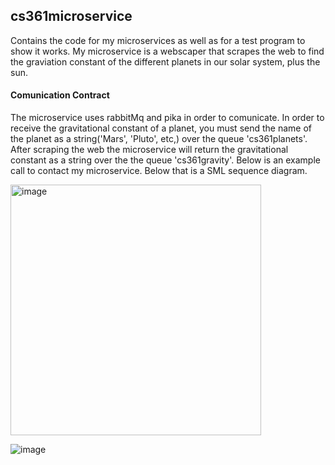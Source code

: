 ## cs361microservice
Contains the code for my microservices as well as for a test program to show it works.
My microservice is a webscaper that scrapes the web to find the graviation constant of the different planets in our solar system, plus the sun. 

#### Comunication Contract
The microservice uses rabbitMq and pika in order to comunicate. In order to receive the gravitational constant of a planet, you must send the name of the planet as a string('Mars', 
'Pluto', etc,) over the queue 'cs361planets'. After scraping the web the microservice will return the gravitational constant as a string over the the queue 'cs361gravity'. Below is an example call to contact my microservice. Below that is a SML sequence diagram.

<img width="401" alt="image" src="https://user-images.githubusercontent.com/91440373/199132489-345fde7a-0196-46a7-821b-38cb9c30cbba.png">

![image](https://user-images.githubusercontent.com/91440373/199131584-12f1ee9f-e50e-42eb-8caf-7bc7f6dff0d1.png)

